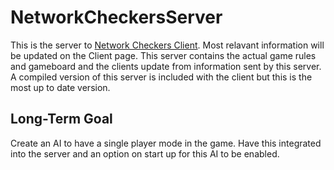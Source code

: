 # NetworkCheckersServer

This is the server to [Network Checkers Client](https://github.com/Crichmond21/Network-Checkers-Client). Most relavant information will be updated on the Client page. This server contains the actual game rules and gameboard and the clients update from information sent by this server. A compiled version of this server is included with the client but this is the most up to date version. 

## Long-Term Goal
 
 Create an AI to have a single player mode in the game. Have this integrated into the server and an option on start up for this AI to be enabled.
